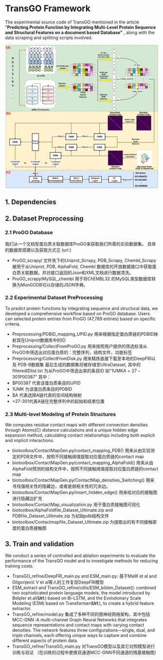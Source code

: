 # TransGO Framework
The experimental source code of TransGO mentioned in the article "**Predicting Protein Function by Integrating Multi-Level Protein Sequence and Structural Features on a document based Database"** , along with the data scraping and splitting scripts involved.

<img src="TransGO_refine3_eng.png">

## 1. Dependencies
## 2. Dataset Preprocessing
### 2.1 ProGO Database
我们从一个文档型蛋白质关联数据库ProGO来获取我们所需的实验数据集。 具体的数据库搭建以及获取方式见 (url:)
- ProGO_scrapy/ 文件夹下的Uniprot_Scrapy, PDB_Scrapy, Chembl_Scrapy被用于从Uniprot, PDB, AlphaFold, Chembl 数据库的开放数据接口中获取蛋白质关联数据。并对接口返回的Json和XML文档进行数据清洗。
- ProGO_scrapy/MySQL_chembl 用于将ChEMBL32 的MySQL类型数据库转换为MonGODB可以存储的JSON字典。
### 2.2 Experimental Dataset PreProcessing
To predict protein functions by integrating sequence and structural data, we developed a comprehensive workflow based on ProGO database. Users can selected protein entries from ProGO (47,789 entries) based on specific criteria.
- Preprocessing/PDBID_mapping_UPID.py 用来根据指定蛋白质链的PDBID映射其在Uniprot数据库中的ID
- Preprocessing/CollectFromProGO.py 用来按照用户提供的筛选标准从ProGO中筛选出对应蛋白质的：完整序列，结构文件，功能标签
- Preprocessing/CollectFromDisk.py 用来精炼直接下载至本地的DeepFRI以及 PDB-B数据集
最后生成的数据集将被存储至UltraDataset, 其中的filteredIDlist.txt 为从ProGO中筛选出来的条目ID
如"1UMK$A=27-301$P00387" 其中：
- $P00387 代表该蛋白质条目的UPID
- 1UMK 为该蛋白质条目的PDBID
- $A 代表选择A链代表的空间结构映射
- =27-301代表A链在完整序列中的起始和结束位置
### 2.3 **Multi-level** Modeling of Protein Structures
We computes residue contact maps with different connection densities through Atoms(C) distance calculations and a unique hidden edge expansion method, calculating contact relationships including both explicit and implicit interactions.
- biotoolbox/ContactMapGen.py/contact_mapping_PDB()  用来从由实验测定的PDB文件中，按照不同接触阈值提取对应蛋白质链的contact map
- biotoolbox/ContactMapGen.py/contact_mapping_AlphaFold() 用来从由AlphaFold预测的结构文件中，按照不同接触阈值提取对应蛋白质链的contact map
- biotoolbox/ContactMapGen.py/ContactMap_densities_Switching() 用来寻找强相关性的隐藏边，或者是弱相关性的冗余边。
- biotoolbox/ContactMapGen.py/insert_hidden_edge() 用来给对应的接触图进行隐藏边扩充
- biotoolbox/ContactMap_visualization.py 用于蛋白质接触图可视化
- biotoolbox/AlphaFoldfile_Dataset_Ultimate.zip and PDBfile_Dataset_Ultimate.zip 为初始pdb结构文件
- biotoolbox/Contactmapfile_Dataset_Ultimate.zip 为提取出的有不同接触密度的蛋白质接触图
## 3. Train and validation
We conduct a series of controlled and ablation experiments to evaluate the performance of the TransGO model and to investigate methods for reducing training costs.
- TransGO_refine/DeepFRI_main.py and ESM_main.py: 基于MaW et al and Gligorijević V et al等人的工作复现DeepFRI模型
- ESM_extract and TransGO_refine/utils/ESM_bilstm_Dataset():  combined two sophisticated protein language models, the model introduced by Belpler et.al(**Url**:) based on Bi-LSTM, and the Evolutionary Scale Modeling (ESM) based on Transformer(**Url**:), to create a hybrid feature extractor.
- TransGO_refine/model.py 集成了多种不同的图神经网络架构，其中包括 MCC-GNN :A multi-channel Graph Neural Networks that integrates sequence representations and contact maps with varying contact densities. The network features three configurations—single, dual, and triple channels, each offering unique ways to capture and combine different aspects of protein data.
- TransGO_refine/TransGO_main.py 对TransGO模型以及其它对照模型进行训练与验证 （在训练的过程中更换双通道MCC-GNN不同通道的残基接触图）
